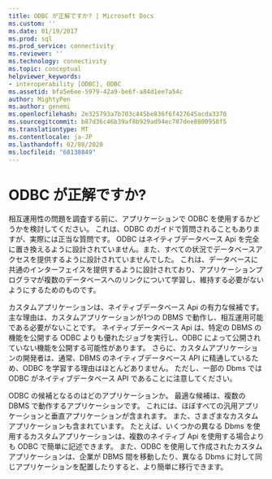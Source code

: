 ```yaml
---
title: ODBC が正解ですか? | Microsoft Docs
ms.custom: ''
ms.date: 01/19/2017
ms.prod: sql
ms.prod_service: connectivity
ms.reviewer: ''
ms.technology: connectivity
ms.topic: conceptual
helpviewer_keywords:
- interoperability [ODBC], ODBC
ms.assetid: bfa5e6ee-5979-42a9-be6f-a84d1ee7a54c
author: MightyPen
ms.author: genemi
ms.openlocfilehash: 2e325793a7b703c445be836f6f427645acda3370
ms.sourcegitcommit: b87d36c46b39af8b929ad94ec707dee8800950f5
ms.translationtype: MT
ms.contentlocale: ja-JP
ms.lasthandoff: 02/08/2020
ms.locfileid: "68138849"
---
```

# <a name="is-odbc-the-answer"></a>ODBC が正解ですか?
相互運用性の問題を調査する前に、アプリケーションで ODBC を使用するかどうかを検討してください。 これは、ODBC のガイドで質問されることもありますが、実際には正当な質問です。 ODBC はネイティブデータベース Api を完全に置き換えるように設計されていません。また、すべての状況でデータベースアクセスを提供するように設計されていませんでした。 これは、データベースに共通のインターフェイスを提供するように設計されており、アプリケーションプログラマが複数のデータベースへのリンクについて学習し、維持する必要がないようにするためのものです。  
  
 カスタムアプリケーションは、ネイティブデータベース Api の有力な候補です。 主な理由は、カスタムアプリケーションが1つの DBMS で動作し、相互運用可能である必要がないことです。 ネイティブデータベース Api は、特定の DBMS の機能を公開する ODBC よりも優れたジョブを実行し、ODBC によって公開されていない機能を公開する可能性があります。 さらに、カスタムアプリケーションの開発者は、通常、DBMS のネイティブデータベース API に精通しているため、ODBC を学習する理由はほとんどありません。 ただし、一部の Dbms では ODBC がネイティブデータベース API であることに注意してください。  
  
 ODBC の候補となるのはどのアプリケーションか。 最適な候補は、複数の DBMS で動作するアプリケーションです。 これには、ほぼすべての汎用アプリケーションと垂直アプリケーションが含まれます。 また、さまざまなカスタムアプリケーションも含まれています。 たとえば、いくつかの異なる Dbms を使用するカスタムアプリケーションは、複数のネイティブ Api を使用する場合よりも ODBC で簡単に記述できます。 また、ODBC を使用して作成されたカスタムアプリケーションは、企業が DBMS 間を移動したり、異なる Dbms に対して同じアプリケーションを配置したりすると、より簡単に移行できます。
